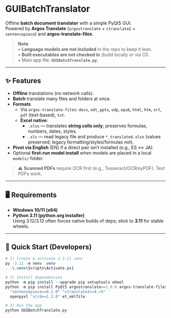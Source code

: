 # GUIBatchTranslator

Offline **batch document translator** with a simple PyQt5 GUI.  
Powered by **Argos Translate** (`argostranslate` + `ctranslate2` + `sentencepiece`) and **argos-translate-files**.

> **Note**  
> • **Language models are not included** in the repo to keep it lean.  
> • **Built executables are not checked in** (build locally or via CI).  
> • Main app file: **`GUIBatchTranslate.py`**.

---

## ✨ Features

- **Offline** translations (no network calls).
- **Batch** translate many files and folders at once.
- **Formats**
  - Via `argos-translate-files`: `docx`, `odt`, `pptx`, `odp`, `epub`, `html`, `htm`, `srt`, `pdf` (text-based), `txt`.
  - **Excel native**:
    - `.xlsx` — translates **string cells only**; preserves formulas, numbers, dates, styles.
    - `.xls` — read legacy file and produce `*_translated.xlsx` (values preserved; legacy formatting/styles/formulas not).
- **Pivot via English** (EN) if a direct pair isn’t installed (e.g., ES ↔ JA).
- Optional **first-run model install** when models are placed in a local `models/` folder.

> ⚠️ **Scanned PDFs** require OCR first (e.g., Tesseract/OCRmyPDF). Text PDFs work.

---

## 🖥 Requirements

- **Windows 10/11 (x64)**
- **Python 3.11 (python.org installer)**  
  Using 3.12/3.13 often forces native builds of deps; stick to **3.11** for stable wheels.

---

## 🚀 Quick Start (Developers)

```powershell
# 1) Create & activate a 3.11 venv
py -3.11 -m venv .venv
. .\.venv\Scripts\Activate.ps1

# 2) Install dependencies
python -m pip install --upgrade pip setuptools wheel
python -m pip install PyQt5 argostranslate==1.9.6 argos-translate-files `
  "sentencepiece==0.2.0" "ctranslate2>=4,<5" `
  openpyxl "xlrd==1.2.0" et_xmlfile

# 3) Run the app
python GUIBatchTranslate.py
